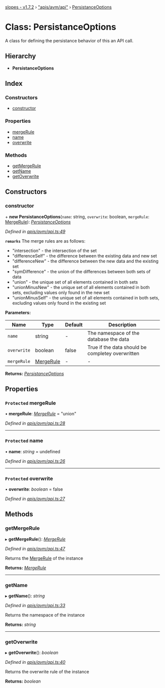 [slopes - v1.7.2](../README.md) › ["apis/avm/api"](../modules/_apis_avm_api_.md) › [PersistanceOptions](_apis_avm_api_.persistanceoptions.md)

# Class: PersistanceOptions

A class for defining the persistance behavior of this an API call.

## Hierarchy

* **PersistanceOptions**

## Index

### Constructors

* [constructor](_apis_avm_api_.persistanceoptions.md#constructor)

### Properties

* [mergeRule](_apis_avm_api_.persistanceoptions.md#protected-mergerule)
* [name](_apis_avm_api_.persistanceoptions.md#protected-name)
* [overwrite](_apis_avm_api_.persistanceoptions.md#protected-overwrite)

### Methods

* [getMergeRule](_apis_avm_api_.persistanceoptions.md#getmergerule)
* [getName](_apis_avm_api_.persistanceoptions.md#getname)
* [getOverwrite](_apis_avm_api_.persistanceoptions.md#getoverwrite)

## Constructors

###  constructor

\+ **new PersistanceOptions**(`name`: string, `overwrite`: boolean, `mergeRule`: [MergeRule](../modules/_apis_avm_types_.md#mergerule)): *[PersistanceOptions](_apis_avm_api_.persistanceoptions.md)*

*Defined in [apis/avm/api.ts:49](https://github.com/ava-labs/slopes/blob/2d2915d/src/apis/avm/api.ts#L49)*

**`remarks`** 
The merge rules are as follows:
  * "intersection" - the intersection of the set
  * "differenceSelf" - the difference between the existing data and new set
  * "differenceNew" - the difference between the new data and the existing set
  * "symDifference" - the union of the differences between both sets of data
  * "union" - the unique set of all elements contained in both sets
  * "unionMinusNew" - the unique set of all elements contained in both sets, excluding values only found in the new set
  * "unionMinusSelf" - the unique set of all elements contained in both sets, excluding values only found in the existing set

**Parameters:**

Name | Type | Default | Description |
------ | ------ | ------ | ------ |
`name` | string | - | The namespace of the database the data |
`overwrite` | boolean | false | True if the data should be completey overwritten |
`mergeRule` | [MergeRule](../modules/_apis_avm_types_.md#mergerule) | - | - |

**Returns:** *[PersistanceOptions](_apis_avm_api_.persistanceoptions.md)*

## Properties

### `Protected` mergeRule

• **mergeRule**: *[MergeRule](../modules/_apis_avm_types_.md#mergerule)* = "union"

*Defined in [apis/avm/api.ts:28](https://github.com/ava-labs/slopes/blob/2d2915d/src/apis/avm/api.ts#L28)*

___

### `Protected` name

• **name**: *string* =  undefined

*Defined in [apis/avm/api.ts:26](https://github.com/ava-labs/slopes/blob/2d2915d/src/apis/avm/api.ts#L26)*

___

### `Protected` overwrite

• **overwrite**: *boolean* = false

*Defined in [apis/avm/api.ts:27](https://github.com/ava-labs/slopes/blob/2d2915d/src/apis/avm/api.ts#L27)*

## Methods

###  getMergeRule

▸ **getMergeRule**(): *[MergeRule](../modules/_apis_avm_types_.md#mergerule)*

*Defined in [apis/avm/api.ts:47](https://github.com/ava-labs/slopes/blob/2d2915d/src/apis/avm/api.ts#L47)*

Returns the [MergeRule](../modules/_apis_avm_types_.md#mergerule) of the instance

**Returns:** *[MergeRule](../modules/_apis_avm_types_.md#mergerule)*

___

###  getName

▸ **getName**(): *string*

*Defined in [apis/avm/api.ts:33](https://github.com/ava-labs/slopes/blob/2d2915d/src/apis/avm/api.ts#L33)*

Returns the namespace of the instance

**Returns:** *string*

___

###  getOverwrite

▸ **getOverwrite**(): *boolean*

*Defined in [apis/avm/api.ts:40](https://github.com/ava-labs/slopes/blob/2d2915d/src/apis/avm/api.ts#L40)*

Returns the overwrite rule of the instance

**Returns:** *boolean*
